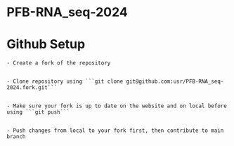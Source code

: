 # PFB-RNA_seq-2024


# Github Setup


	- Create a fork of the repository
	

	- Clone repository using ```git clone git@github.com:usr/PFB-RNA_seq-2024.fork.git```

	
	- Make sure your fork is up to date on the website and on local before using ```git push```


	- Push changes from local to your fork first, then contribute to main branch
